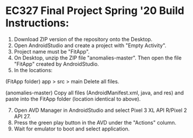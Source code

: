 # EC327 Final Project Spring '20 Build Instructions:
1. Download ZIP version of the repository onto the Desktop. 
2. Open AndroidStudio and create a project with "Empty Activity".
3. Project name must be "FitApp". 
4. On Desktop, unzip the ZIP file "anomalies-master". Then open the file "FitApp" created by AndroidStudio. 
5. In the locations: 

(FitApp folder) app > src > main 
Delete all files. 

(anomalies-master) 
Copy all files (AndroidManifest.xml, java, and res) and paste into the FitApp folder (location identical to above). 

7. Open AVD Manager in AndroidStudio and select Pixel 3 XL API R/Pixel 2 API 27. 
8. Press the green play button in the AVD under the "Actions" column. 
9. Wait for emulator to boot and select application. 
  
 
